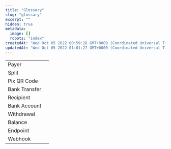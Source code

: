 ```yaml
---
title: "Glossary"
slug: "glossary"
excerpt: ""
hidden: true
metadata: 
  image: []
  robots: "index"
createdAt: "Wed Oct 05 2022 00:59:28 GMT+0000 (Coordinated Universal Time)"
updatedAt: "Wed Oct 05 2022 01:01:27 GMT+0000 (Coordinated Universal Time)"
---
```

|               |    |
| :------------ | :- |
| Payer         |    |
| Split         |    |
| Pix QR Code   |    |
| Bank Transfer |    |
| Recipient     |    |
| Bank Account  |    |
| Withdrawal    |    |
| Balance       |    |
| Endpoint      |    |
| Webhook       |    |
